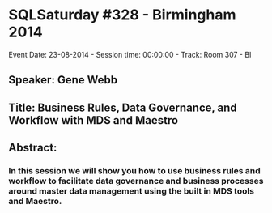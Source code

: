 # SQLSaturday #328 - Birmingham 2014
Event Date: 23-08-2014 - Session time: 00:00:00 - Track: Room 307 - BI
## Speaker: Gene Webb
## Title: Business Rules, Data Governance, and Workflow with MDS and Maestro 
## Abstract:
### In this session we will show you how to use business rules and workflow to facilitate data governance and business processes around master data management using the built in MDS tools and Maestro.
